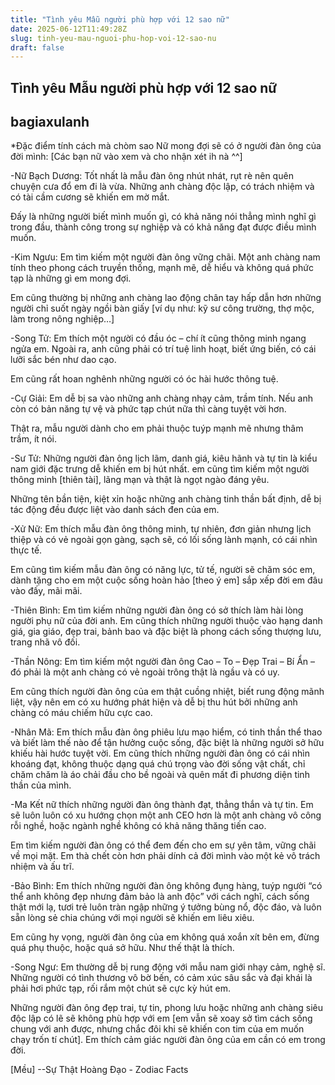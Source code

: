 ```yaml
---
title: "Tình yêu Mẫu người phù hợp với 12 sao nữ"
date: 2025-06-12T11:49:28Z
slug: tinh-yeu-mau-nguoi-phu-hop-voi-12-sao-nu
draft: false
---
```


## Tình yêu Mẫu người phù hợp với 12 sao nữ

## bagiaxulanh

*Đặc điểm tính cách mà chòm sao Nữ mong đợi sẽ có ở người đàn ông của đời mình:
[Các bạn nữ vào xem và cho nhận xét ih nà ^^]
 
-Nữ Bạch Dương: Tốt nhất là mẫu đàn ông nhút nhát, rụt rè nên quên chuyện cưa đổ em đi là vừa. Những anh chàng độc lập, có trách nhiệm và có tài cầm cương sẽ khiến em mờ mắt.
 
Đấy là những người biết mình muốn gì, có khả năng nói thẳng mình nghĩ gì trong đầu, thành công trong sự nghiệp và có khả năng đạt được điều mình muốn.
 
 
-Kim Ngưu: Em tìm kiếm một người đàn ông vững chãi. Một anh chàng nam tính theo phong cách truyền thống, mạnh mẽ, dễ hiểu và không quá phức tạp là những gì em mong đợi.
 
Em cũng thường bị những anh chàng lao động chân tay hấp dẫn hơn những người chỉ suốt ngày ngồi bàn giấy [ví dụ như: kỹ sư công trường, thợ mộc, làm trong nông nghiệp…]
 
 
-Song Tử: Em thích một người có đầu óc – chí ít cũng thông minh ngang ngửa em. Ngoài ra, anh cũng phải có trí tuệ linh hoạt, biết ứng biến, có cái lưỡi sắc bén như dao cạo.
 
Em cũng rất hoan nghênh những người có óc hài hước thông tuệ.
 
 
-Cự Giải: Em dễ bị sa vào những anh chàng nhạy cảm, trầm tính. Nếu anh còn có bản năng tự vệ và phức tạp chút nữa thì càng tuyệt vời hơn.
 
Thật ra, mẫu người dành cho em phải thuộc tuýp mạnh mẽ nhưng thâm trầm, ít nói.
 
 
-Sư Tử: Những người đàn ông lịch lãm, danh giá, kiêu hãnh và tự tin là kiểu nam giới đặc trưng dễ khiến em bị hút nhất. em cũng tìm kiếm một người thông minh [thiên tài], lãng mạn và thật là ngọt ngào đáng yêu.
 
Những tên bần tiện, kiệt xỉn hoặc những anh chàng tinh thần bất định, dễ bị tác động đều được liệt vào danh sách đen của em.
 
 
-Xử Nữ: Em thích mẫu đàn ông thông minh, tự nhiên, đơn giản nhưng lịch thiệp và có vẻ ngoài gọn gàng, sạch sẽ, có lối sống lành mạnh, có cái nhìn thực tế.
 
Em cũng tìm kiếm mẫu đàn ông có năng lực, tử tế, người sẽ chăm sóc em, dành tặng cho em một cuộc sống hoàn hảo [theo ý em] sắp xếp đời em đâu vào đấy, mãi mãi.
 
 
-Thiên Bình: Em tìm kiếm những người đàn ông có sở thích làm hài lòng người phụ nữ của đời anh. Em cũng thích những người thuộc vào hạng danh giá, gia giáo, đẹp trai, bảnh bao và đặc biệt là phong cách sống thượng lưu, trang nhã vô đối.
 
 
-Thần Nông: Em tìm kiếm một người đàn ông Cao – To – Đẹp Trai – Bí Ẩn – đó phải là một anh chàng có vẻ ngoài trông thật là ngầu và có uy.
 
Em cũng thích người đàn ông của em thật cuồng nhiệt, biết rung động mãnh liệt, vậy nên em có xu hướng phát hiện và dễ bị thu hút bởi những anh chàng có máu chiếm hữu cực cao.
 
 
-Nhân Mã: Em thích mẫu đàn ông phiêu lưu mạo hiểm, có tinh thần thể thao và biết làm thế nào để tận hưởng cuộc sống, đặc biệt là những người sở hữu khiếu hài hước tuyệt vời.
Em cũng thích những người đàn ông có cái nhìn khoáng đạt, không thuộc dạng quá chú trọng vào đời sống vật chất, chỉ chăm chăm là áo chải đầu cho bề ngoài và quên mất đi phương diện tinh thần của mình.
 
 
-Ma Kết nữ thích những người đàn ông thành đạt, thẳng thắn và tự tin. Em sẽ luôn luôn có xu hướng chọn một anh CEO hơn là một anh chàng vô công rỗi nghề, hoặc ngành nghề không có khả năng thăng tiến cao.
 
Em tìm kiếm người đàn ông có thể đem đến cho em sự yên tâm, vững chãi về mọi mặt. Em thà chết còn hơn phải dính cả đời mình vào một kẻ vô trách nhiệm và ấu trĩ.
 
 
-Bảo Bình: Em thích những người đàn ông không đụng hàng, tuýp người “có thể anh không đẹp nhưng đảm bảo là anh độc” với cách nghĩ, cách sống thật mới lạ, tươi trẻ luôn tràn ngập những ý tưởng bùng nổ, độc đáo, và luôn sẵn lòng sẻ chia chúng với mọi người sẽ khiến em liêu xiêu.
 
Em cũng hy vọng, người đàn ông của em không quá xoắn xít bên em, đừng quá phụ thuộc, hoặc quá sở hữu. Như thế thật là thích.
 
 
-Song Ngư: Em thường dễ bị rung động với mẫu nam giới nhạy cảm, nghệ sĩ. Những người có tình thương vô bờ bến, có cảm xúc sâu sắc và đại khái là phải hơi phức tạp, rối rắm một chút sẽ cực kỳ hút em.
 
Những người đàn ông đẹp trai, tự tin, phong lưu hoặc những anh chàng siêu độc lập có lẽ sẽ không phù hợp với em [em vẫn sẽ xoay sở tìm cách sống chung với anh được, nhưng chắc đôi khi sẽ khiến con tim của em muốn chạy trốn tí chút].
Em thích cảm giác người đàn ông của em cần có em trong đời.
 
 
[Mều]
--Sự Thật Hoàng Đạo - Zodiac Facts